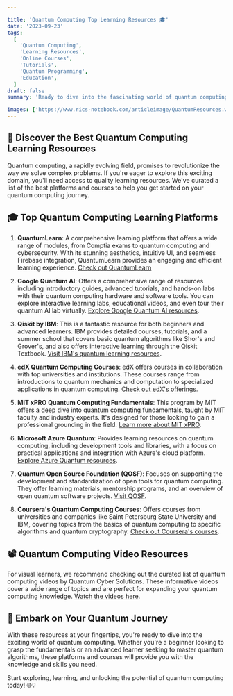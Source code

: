 ```yaml
---

title: 'Quantum Computing Top Learning Resources 🎓'
date: '2023-09-23'
tags:
  [
    'Quantum Computing',
    'Learning Resources',
    'Online Courses',
    'Tutorials',
    'Quantum Programming',
    'Education',
  ]
draft: false
summary: 'Ready to dive into the fascinating world of quantum computing? Check out these top-notch learning resources, from introductory courses to advanced programming tutorials. Start your quantum journey today! 🚀'

images: ['https://www.rics-notebook.com/articleimage/QuantumResources.webp']
---
```


## 🌟 Discover the Best Quantum Computing Learning Resources

Quantum computing, a rapidly evolving field, promises to revolutionize the way we solve complex problems. If you're eager to explore this exciting domain, you'll need access to quality learning resources. We've curated a list of the best platforms and courses to help you get started on your quantum computing journey.

## 🎓 Top Quantum Computing Learning Platforms

1. **QuantumLearn**: A comprehensive learning platform that offers a wide range of modules, from Comptia exams to quantum computing and cybersecurity. With its stunning aesthetics, intuitive UI, and seamless Firebase integration, QuantumLearn provides an engaging and efficient learning experience. [Check out QuantumLearn](https://quantumlearn.vercel.app/)

2. **Google Quantum AI**: Offers a comprehensive range of resources including introductory guides, advanced tutorials, and hands-on labs with their quantum computing hardware and software tools. You can explore interactive learning labs, educational videos, and even tour their quantum AI lab virtually. [Explore Google Quantum AI resources](https://quantumai.google/education).

3. **Qiskit by IBM**: This is a fantastic resource for both beginners and advanced learners. IBM provides detailed courses, tutorials, and a summer school that covers basic quantum algorithms like Shor's and Grover's, and also offers interactive learning through the Qiskit Textbook. [Visit IBM's quantum learning resources](https://learning.quantum.ibm.com/).

4. **edX Quantum Computing Courses**: edX offers courses in collaboration with top universities and institutions. These courses range from introductions to quantum mechanics and computation to specialized applications in quantum computing. [Check out edX's offerings](https://www.edx.org/learn/quantum-computing).

5. **MIT xPRO Quantum Computing Fundamentals**: This program by MIT offers a deep dive into quantum computing fundamentals, taught by MIT faculty and industry experts. It's designed for those looking to gain a professional grounding in the field. [Learn more about MIT xPRO](https://xpro.mit.edu/programs/program-v1:xPRO+QCx/).

6. **Microsoft Azure Quantum**: Provides learning resources on quantum computing, including development tools and libraries, with a focus on practical applications and integration with Azure's cloud platform. [Explore Azure Quantum resources](https://learn.microsoft.com/en-us/azure/quantum/).

7. **Quantum Open Source Foundation (QOSF)**: Focuses on supporting the development and standardization of open tools for quantum computing. They offer learning materials, mentorship programs, and an overview of open quantum software projects. [Visit QOSF](https://www.qosf.org/).

8. **Coursera's Quantum Computing Courses**: Offers courses from universities and companies like Saint Petersburg State University and IBM, covering topics from the basics of quantum computing to specific algorithms and quantum cryptography. [Check out Coursera's courses](https://www.coursera.org/courses?query=quantum%20computing).

## 📽️ Quantum Computing Video Resources

For visual learners, we recommend checking out the curated list of quantum computing videos by Quantum Cyber Solutions. These informative videos cover a wide range of topics and are perfect for expanding your quantum computing knowledge. [Watch the videos here](https://podhub-mu.vercel.app/user/EEHF3jhyaxWQh0uGbirslvj848p2).

## 🚀 Embark on Your Quantum Journey

With these resources at your fingertips, you're ready to dive into the exciting world of quantum computing. Whether you're a beginner looking to grasp the fundamentals or an advanced learner seeking to master quantum algorithms, these platforms and courses will provide you with the knowledge and skills you need.

Start exploring, learning, and unlocking the potential of quantum computing today! 🌐💡
